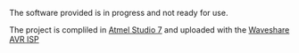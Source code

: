 The software provided is in progress and not ready for use.

The project is compliled in [Atmel Studio 7](http://www.microchip.com/avr-support/atmel-studio-7) and uploaded with the [Waveshare AVR ISP](https://www.amazon.com/Programmer-USB-AVRISP-XPII-Compatible/dp/B00KM6ZA9I/ref=sr_1_6?ie=UTF8&qid=1526240480&sr=8-6&keywords=avr+isp&dpID=41JP8xZbnCL&preST=_SX300_QL70_&dpSrc=srch)
